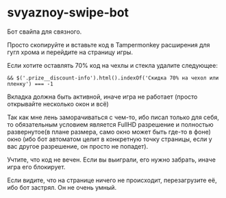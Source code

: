 # svyaznoy-swipe-bot
Бот свайпа для связного.

Просто скопируйте и вставьте код в Tampermonkey расширения для гугл хрома и перейдите на страницу игры.

Если хотите оставлять 70% код на чехлы и стекла удалите следующее:
```
&& $('.prize__discount-info').html().indexOf('Скидка 70% на чехол или пленку') === -1
```

Вкладка должна быть активной, иначе игра не работает (просто открывайте несколько окон и всё)

Так как мне лень заморачиваться с чем-то, ибо писал только для себя, то обязательным условием является FullHD разрешение и полностью развернутое(в плане размера, само окно может быть где-то в фоне) окно (ибо бот автоматом целит в конкретную точку страницы, если у вас другое разрешение, он просто не попадет).

Учтите, что код не вечен. Если вы выиграли, его нужно забрать, иначе игра его блокирует.


Если видите, что на странице ничего не происходит, перезагрузите её, ибо бот застрял. Он не очень умный.

